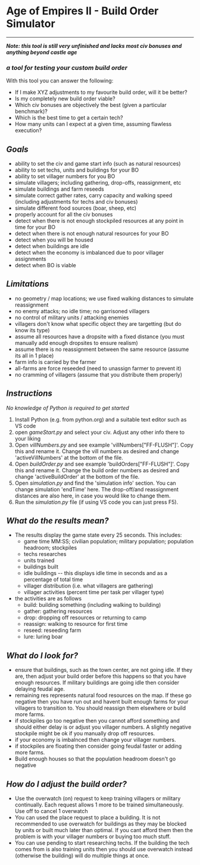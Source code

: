 # **Age of Empires II - Build Order Simulator**

---

***Note: this tool is still very unfinished and lacks most civ bonuses and anything beyond castle age***

### *a tool for testing your custom build order*

With this tool you can answer the following:

- If I make XYZ adjustments to my favourite build order, will it be better?
- Is my completely new build order viable?
- Which civ bonuses are objectively the best (given a particular benchmark)?
- Which is the best time to get a certain tech?
- How many units can I expect at a given time, assuming flawless execution?

## *Goals*

- ability to set the civ and game start info (such as natural resources)
- ability to set techs, units and buildings for your BO
- ability to set villager numbers for you BO
- simulate villagers; including gathering, drop-offs, reassignment, etc
- simulate buildings and farm reseeds
- simulate correct gather rates, carry capacity and walking speed
  (including adjustments for techs and civ bonuses)
- simulate different food sources (boar, sheep, etc)
- properly account for all the civ bonuses
- detect when there is not enough stockpiled resources at any point in time for your BO
- detect when there is not enough natural resources for your BO
- detect when you will be housed
- detect when buildings are idle
- detect when the economy is imbalanced due to poor villager assignments
- detect when BO is viable

## *Limitations*

- no geometry / map locations; we use fixed walking distances to simulate reassignment
- no enemy attacks; no idle time; no garrisoned villagers
- no control of military units / attacking enemies
- villagers don't know what specific object they are targetting (but do know its type)
- assume all resources have a dropsite with a fixed distance 
  (you must manually add enough dropsites to ensure realism)
- assume there is no reassignment between the same resource (assume its all in 1 place)
- farm info is carried by the farmer
- all-farms are force reseeded (need to unassign farmer to prevent it)
- no cramming of villagers (assume that you distribute them properly)

## *Instructions*

*No knowledge of Python is required to get started*

1. Install Python (e.g. from python.org) and a suitable text editor such as VS code
2. open *gameStart.py* and select your civ. Adjust any other info there to your liking
3. Open *villNumbers.py* and see example 'villNumbers["FF-FLUSH"]'. Copy this
   and rename it. Change the vill numbers as desired and change 'activeVillNumbers'
  at the bottom of the file.
4. Open *buildOrder.py* and see example 'buildOrders["FF-FLUSH"]'. Copy this
   and rename it. Change the build order numbers as desired and change 'activeBuildOrder'
  at the bottom of the file.
5. Open *simulation.py* and find the 'simulation info' section. You can change simulation
   'endTime' here. The drop-off/and reassignment distances are also here, in case you 
   would like to change them.
6. Run the *simulation.py* file (if using VS code you can just press F5).

## *What do the results mean?*

- The results display the game state every 25 seconds. This includes:
  - game time MM:SS; civilian population; military population; population headroom; stockpiles
  - techs researches
  - units trained
  - buildings built
  - idle buildings -- this displays idle time in seconds and as a percentage of total time
  - villager distribution (i.e. what villagers are gathering)
  - villager activities (percent time per task per villager type)
- the activities are as follows
  - build: building something (including walking to building)
  - gather: gathering resources
  - drop: dropping off resources or returning to camp
  - reassign: walking to resource for first time
  - reseed: reseeding farm
  - lure: luring boar

## *What do I look for?*

- ensure that buildings, such as the town center, are not going idle. If they are, then
  adjust your build order before this happens so that you have enough resources. If 
  military buildings are going idle then consider delaying feudal age.
- remaining res represents natural food resources on the map. If these go negative then 
  you have run out and havent built enough farms for your villagers to transition to.
  You should reassign them elsewhere or build more farms.
- if stockpiles go too negative then you cannot afford something and should either delay
  is or adjust you villager numbers. A slightly negative stockpile might be ok if you
  manually drop off resources.
- if your economy is imbalnced then change your villager numbers.
- if stockpiles are floating then consider going feudal faster or adding more farms.
- Build enough houses so that the population headroom doesn't go negative

## *How do I adjust the build order?*

- Use the overwatch (on) request to keep training villagers or military continually. Each
  request allows 1 more to be trained simultaneously. Use off to cancel 1 overwatch
- You can used the place request to place a building. It is not recommended to use 
  overwatch for buildings as they may be blocked by units or  built much later
  than optimal. If you cant afford them then the problem is with your villager numbers
  or buying too much stuff.
- You can use pending to start researching techs. If the building the tech comes from
  is also training units then you should use overwatch instead (otherwise the building)
  will do multiple things at once.
  
